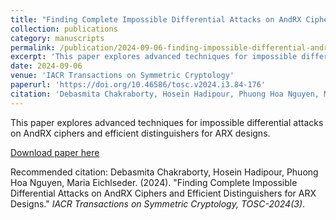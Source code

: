 ```yaml
---
title: "Finding Complete Impossible Differential Attacks on AndRX Ciphers and Efficient Distinguishers for ARX Designs"
collection: publications
category: manuscripts
permalink: /publication/2024-09-06-finding-impossible-differential-andrx
excerpt: 'This paper explores advanced techniques for impossible differential attacks on AndRX ciphers and efficient distinguishers for ARX designs.'
date: 2024-09-06
venue: 'IACR Transactions on Symmetric Cryptology'
paperurl: 'https://doi.org/10.46586/tosc.v2024.i3.84-176'
citation: 'Debasmita Chakraborty, Hosein Hadipour, Phuong Hoa Nguyen, Maria Eichlseder. (2024). &quot;Finding Complete Impossible Differential Attacks on AndRX Ciphers and Efficient Distinguishers for ARX Designs.&quot; <i>IACR Transactions on Symmetric Cryptology, TOSC-2024(3)</i>.'
---
```

This paper explores advanced techniques for impossible differential attacks on AndRX ciphers and efficient distinguishers for ARX designs.

[Download paper here](https://doi.org/10.46586/tosc.v2024.i3.84-176)

Recommended citation: Debasmita Chakraborty, Hosein Hadipour, Phuong Hoa Nguyen, Maria Eichlseder. (2024). "Finding Complete Impossible Differential Attacks on AndRX Ciphers and Efficient Distinguishers for ARX Designs." <i>IACR Transactions on Symmetric Cryptology, TOSC-2024(3)</i>.